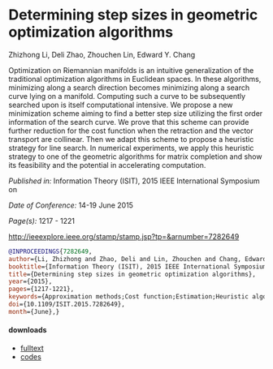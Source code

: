 # Determining step sizes in geometric optimization algorithms

Zhizhong Li, Deli Zhao, Zhouchen Lin, Edward Y. Chang


Optimization on Riemannian manifolds is an intuitive generalization of the traditional 
optimization algorithms in Euclidean spaces. In these algorithms, minimizing along a 
search direction becomes minimizing along a search curve lying on a manifold. Computing 
such a curve to be subsequently searched upon is itself computational intensive. 
We propose a new minimization scheme aiming to find a better step size utilizing the 
first order information of the search curve. We prove that this scheme can provide 
further reduction for the cost function when the retraction and the vector transport 
are collinear. Then we adapt this scheme to propose a heuristic strategy for line search. 
In numerical experiments, we apply this heuristic strategy to one of the geometric 
algorithms for matrix completion and show its feasibility and the potential in 
accelerating computation.

*Published in:* Information Theory (ISIT), 2015 IEEE International Symposium on

*Date of Conference:* 14-19 June 2015

*Page(s):* 1217 - 1221

http://ieeexplore.ieee.org/stamp/stamp.jsp?tp=&arnumber=7282649

```bibtex
@INPROCEEDINGS{7282649, 
author={Li, Zhizhong and Zhao, Deli and Lin, Zhouchen and Chang, Edward Y.}, 
booktitle={Information Theory (ISIT), 2015 IEEE International Symposium on}, 
title={Determining step sizes in geometric optimization algorithms}, 
year={2015}, 
pages={1217-1221}, 
keywords={Approximation methods;Cost function;Estimation;Heuristic algorithms;Manifolds;Minimization}, 
doi={10.1109/ISIT.2015.7282649}, 
month={June},}
```

#### downloads
* [fulltext](https://github.com/innerlee/Publications/raw/master/papers/2015%20ISIT%3B%20Determining%20Step%20Sizes%20in%20Geometric%20Optimization%3B%20Zhizhong%20Li%2C%20Deli%20Zhao%2C%20Zhouchen%20Lin%2C%20Edward%20Y.%20Chang/2015%20ISIT%20-%20fulltext.pdf)
* [codes](https://github.com/innerlee/Publications/raw/master/papers/2015%20ISIT%3B%20Determining%20Step%20Sizes%20in%20Geometric%20Optimization%3B%20Zhizhong%20Li%2C%20Deli%20Zhao%2C%20Zhouchen%20Lin%2C%20Edward%20Y.%20Chang/codes.zip)
